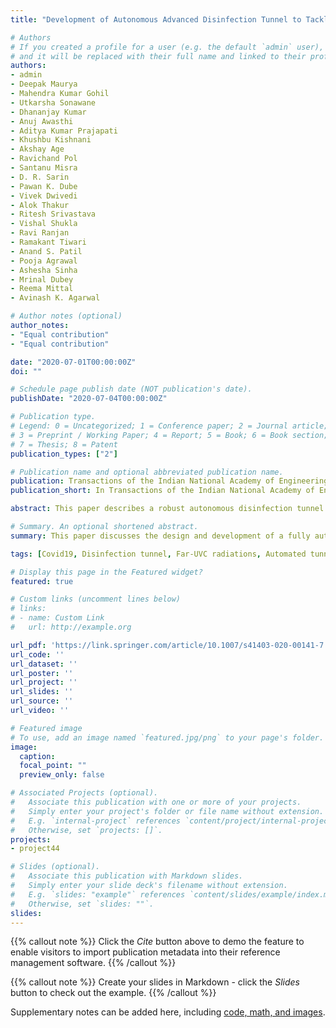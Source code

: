 ```yaml
---
title: "Development of Autonomous Advanced Disinfection Tunnel to Tackle External Surface Disinfection of COVID-19 Virus in Public Places"

# Authors
# If you created a profile for a user (e.g. the default `admin` user), write the username (folder name) here 
# and it will be replaced with their full name and linked to their profile.
authors:
- admin
- Deepak Maurya
- Mahendra Kumar Gohil
- Utkarsha Sonawane
- Dhananjay Kumar
- Anuj Awasthi
- Aditya Kumar Prajapati
- Khushbu Kishnani
- Akshay Age
- Ravichand Pol
- Santanu Misra
- D. R. Sarin
- Pawan K. Dube
- Vivek Dwivedi
- Alok Thakur
- Ritesh Srivastava
- Vishal Shukla
- Ravi Ranjan
- Ramakant Tiwari
- Anand S. Patil
- Pooja Agrawal
- Ashesha Sinha
- Mrinal Dubey
- Reema Mittal
- Avinash K. Agarwal

# Author notes (optional)
author_notes:
- "Equal contribution"
- "Equal contribution"

date: "2020-07-01T00:00:00Z"
doi: ""

# Schedule page publish date (NOT publication's date).
publishDate: "2020-07-04T00:00:00Z"

# Publication type.
# Legend: 0 = Uncategorized; 1 = Conference paper; 2 = Journal article;
# 3 = Preprint / Working Paper; 4 = Report; 5 = Book; 6 = Book section;
# 7 = Thesis; 8 = Patent
publication_types: ["2"]

# Publication name and optional abbreviated publication name.
publication: Transactions of the Indian National Academy of Engineering
publication_short: In Transactions of the Indian National Academy of Engineering

abstract: This paper describes a robust autonomous disinfection tunnel to disinfect external surfaces of COVID-19 virus such as clothes and open body sections in public places such as airports, office complexes, schools, and malls. To make the tunnel effective and highly efficient, it has been provided with two chambers with three disinfection processes. Due to the multiple processes, the possibility of neutralizing the virus is quite high and higher than other solutions available at this point for this purpose. Chamber 1 sprays the solution of a disinfectant on the person. This solution can be either a dilute solution of approved chemical or any Ayurvedic/herbal disinfectant. Once the person enters chamber 2, he/she is exposed to hot air at 70 °C along with far-ultraviolet C rays (207–222 nm). Both chambers function autonomously by detecting a person in a chamber using ultrasonic sensors. The proposed tunnel is developed under industry–academia collaboration jointly by Technopark@iitk and ALIMCO under the ambit of the Ministry of Human Resources Development and the Ministry of Social Justice and Empowerment, respectively. The tunnel is referred to as the ‘Techno Advanced Disinfection Tunnel’ (TADT).

# Summary. An optional shortened abstract.
summary: This paper discusses the design and development of a fully automatic, modular, and portable tunnel that has two chambers and uses three processes to disinfect people with high neutralizing efficiency of the COVID-19 virus. In the first chamber, the person is disinfected by the  spraying of the ionized mist of an approved disinfectant solution for 20 s. The electrostatic nozzles used in the chamber produce ultra-fine droplets of size < 30 microns allowing minimal use of a disinfectant. In the second chamber, the person is exposed to hot air for approximately 20 s and a safe wavelength of far-UVC radiations for 15 s simultaneously. All these processes are performed autonomously, where the presence of a person is detected using ultrasonic sensors. This ‘Techno Advanced Disinfection Tunnel’ is successfully developed under industry–academia collaboration at IIT Kanpur. This work can be extended to mobile disinfection tunnels for vehicles/two-wheelers and for lightweight chambers at airports, schools, and office complexes, once India reopens its economy.

tags: [Covid19, Disinfection tunnel, Far-UVC radiations, Automated tunnel, Disinfectant spray]

# Display this page in the Featured widget?
featured: true

# Custom links (uncomment lines below)
# links:
# - name: Custom Link
#   url: http://example.org

url_pdf: 'https://link.springer.com/article/10.1007/s41403-020-00141-7'
url_code: ''
url_dataset: ''
url_poster: ''
url_project: ''
url_slides: ''
url_source: ''
url_video: ''

# Featured image
# To use, add an image named `featured.jpg/png` to your page's folder. 
image:
  caption:
  focal_point: ""
  preview_only: false

# Associated Projects (optional).
#   Associate this publication with one or more of your projects.
#   Simply enter your project's folder or file name without extension.
#   E.g. `internal-project` references `content/project/internal-project/index.md`.
#   Otherwise, set `projects: []`.
projects:
- project44

# Slides (optional).
#   Associate this publication with Markdown slides.
#   Simply enter your slide deck's filename without extension.
#   E.g. `slides: "example"` references `content/slides/example/index.md`.
#   Otherwise, set `slides: ""`.
slides: 
---
```


{{% callout note %}}
Click the *Cite* button above to demo the feature to enable visitors to import publication metadata into their reference management software.
{{% /callout %}}

{{% callout note %}}
Create your slides in Markdown - click the *Slides* button to check out the example.
{{% /callout %}}

Supplementary notes can be added here, including [code, math, and images](https://wowchemy.com/docs/writing-markdown-latex/).

